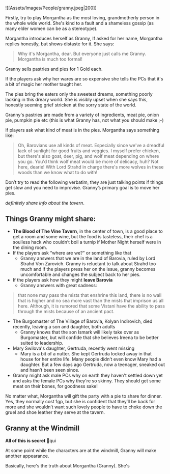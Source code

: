 ![[Assets/Images/People/granny.jpeg|200]]

Firstly, try to play Morgantha as the most loving, grandmotherly person in the whole wide world. She's kind to a fault and a shameless gossip (as many elder women can be as a stereotype).

Morgantha introduces herself as Granny, If asked for her name, Morgantha replies honestly, but shows distaste for it. She says:
>Why it's Morgantha, dear. But everyone just calls me Granny. Morgantha is much too formal!

Granny sells pastries and pies for 1 Gold each.

If the players ask why her wares are so expensive she tells the PCs that it's a bit of magic her mother taught her.

The pies bring the eaters only the sweetest dreams, something poorly lacking in this dreary world. She is visibly upset when she says this, honestly seeming grief stricken at the sorry state of the world.

Granny's pastries are made from a variety of ingredients, meat pie, onion pie, pumpkin pie etc (this is what Granny has, not what you should make ;-)

If players ask what kind of meat is in the pies. Morgantha says something like:
>Oh, Barovians use all kinds of meat. Especially since we've a dreadful lack of sunlight for good fruits and veggies. I myself prefer chicken, but there's also goat, deer, pig, and wolf meat depending on where you go. You'd think wolf meat would be more of delicacy, huh? Not here, dearie! With Lord Strahd in charge there's more wolves in these woods than we know what to do with!

Don’t try to read the following verbatim, they are just talking points if things get slow and you need to improvise. Granny’s primary goal is to move her pies.

*definitely share info about the tavern*.

## Things Granny might share:

- __The Blood of The Vine Tavern__, in the center of town, is a good place to get a room and some wine, but the food is tasteless, their chef is a soulless hack who couldn’t boil a turnip if Mother Night herself were in the dining room.
- If the players ask “where are we?” or something like that
	- Granny answers that we are in the land of Barovia, ruled by Lord Strahd Von Zarovich. Granny is reluctant to talk about Strahd too much and if the players press her on the issue, granny becomes uncomfortable and changes the subject back to her pies.
- If the players ask how they might **leave Barovia**
	- Granny answers with great sadness:

> that none may pass the mists that enshrine this land, there is no wall that is higher and no sea more vast than the mists that imprison us all here. Although, it is rumored that some Vistani have the ability to pass through the mists because of an ancient pact.

- The Burgomaster of The Village of Barovia, Kolyan Indirovich, died recently, leaving a son and daughter, both adults
	- Granny knows that the son Ismark will likely take over as Burgomaster, but will confide that she believes Ireena to be better suited to leadership.
- Mary Swilova's daughter, Gertruda, recently went missing
    - Mary is a bit of a nutter. She kept Gertruda locked away in that house for her entire life. Many people didn’t even know Mary had a daughter. But a few days ago Gertruda, now a teenager, sneaked out and hasn’t been seen since.
- Granny might ask male PCs why on earth they haven't settled down yet and asks the female PCs why they're so skinny. They should get some meat on their bones, for goodness sake!

No matter what, Morgantha will gift the party with a pie to share for dinner. Yes, they normally cost 1gp, but she is confident that they’ll be back for more and she wouldn’t want such lovely people to have to choke down the gruel and shoe leather they serve at the tavern.

## Granny at the Windmill
**All of this is secret** 🤫qui

At some point while the characters are at the windmill, Granny will make another appearance.

Basically, here's the truth about Morgantha (Granny). She's 